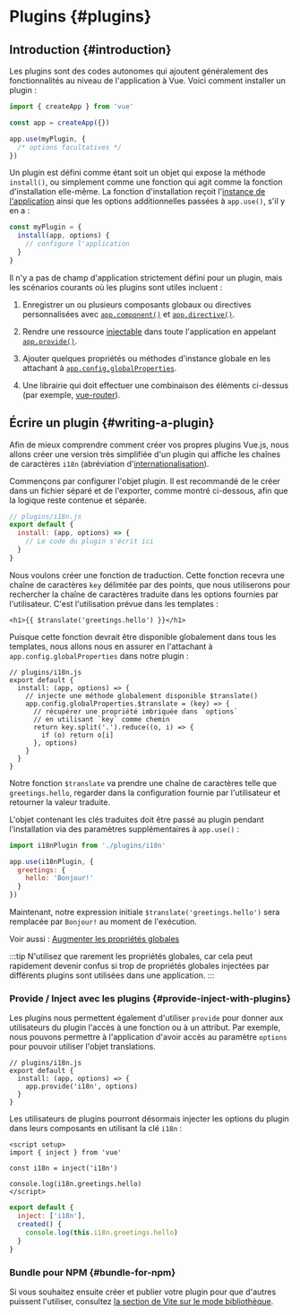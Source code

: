 ﻿# Plugins {#plugins}

## Introduction {#introduction}

Les plugins sont des codes autonomes qui ajoutent généralement des fonctionnalités au niveau de l'application à Vue. Voici comment installer un plugin :

```js
import { createApp } from 'vue'

const app = createApp({})

app.use(myPlugin, {
  /* options facultatives */
})
```

Un plugin est défini comme étant soit un objet qui expose la méthode `install()`, ou simplement comme une fonction qui agit comme la fonction d'installation elle-même. La fonction d'installation reçoit l'[instance de l'application](/api/application) ainsi que les options additionnelles passées à `app.use()`, s'il y en a :

```js
const myPlugin = {
  install(app, options) {
    // configure l'application
  }
}
```

Il n'y a pas de champ d'application strictement défini pour un plugin, mais les scénarios courants où les plugins sont utiles incluent :

1. Enregistrer un ou plusieurs composants globaux ou directives personnalisées avec [`app.component()`](/api/application#app-component) et [`app.directive()`](/api/application#app-directive).

2. Rendre une ressource [injectable](/guide/components/provide-inject) dans toute l'application en appelant [`app.provide()`](/api/application#app-provide).

3. Ajouter quelques propriétés ou méthodes d'instance globale en les attachant à [`app.config.globalProperties`](/api/application#app-config-globalproperties).

4. Une librairie qui doit effectuer une combinaison des éléments ci-dessus (par exemple, [vue-router](https://github.com/vuejs/vue-router-next)).

## Écrire un plugin {#writing-a-plugin}

Afin de mieux comprendre comment créer vos propres plugins Vue.js, nous allons créer une version très simplifiée d'un plugin qui affiche les chaînes de caractères `i18n` (abréviation d'[internationalisation](https://en.wikipedia.org/wiki/Internationalization_and_localization)).

Commençons par configurer l'objet plugin. Il est recommandé de le créer dans un fichier séparé et de l'exporter, comme montré ci-dessous, afin que la logique reste contenue et séparée.

```js
// plugins/i18n.js
export default {
  install: (app, options) => {
    // Le code du plugin s'écrit ici
  }
}
```

Nous voulons créer une fonction de traduction. Cette fonction recevra une chaîne de caractères `key` délimitée par des points, que nous utiliserons pour rechercher la chaîne de caractères traduite dans les options fournies par l'utilisateur. C'est l'utilisation prévue dans les templates :

```vue-html
<h1>{{ $translate('greetings.hello') }}</h1>
```

Puisque cette fonction devrait être disponible globalement dans tous les templates, nous allons nous en assurer en l'attachant à `app.config.globalProperties` dans notre plugin :

```js{4-11}
// plugins/i18n.js
export default {
  install: (app, options) => {
    // injecte une méthode globalement disponible $translate()
    app.config.globalProperties.$translate = (key) => {
      // récupérer une propriété imbriquée dans `options`
      // en utilisant `key` comme chemin
      return key.split('.').reduce((o, i) => {
        if (o) return o[i]
      }, options)
    }
  }
}
```

Notre fonction `$translate` va prendre une chaîne de caractères telle que `greetings.hello`, regarder dans la configuration fournie par l'utilisateur et retourner la valeur traduite.

L'objet contenant les clés traduites doit être passé au plugin pendant l'installation via des paramètres supplémentaires à `app.use()` :

```js
import i18nPlugin from './plugins/i18n'

app.use(i18nPlugin, {
  greetings: {
    hello: 'Bonjour!'
  }
})
```

Maintenant, notre expression initiale `$translate('greetings.hello')` sera remplacée par `Bonjour!` au moment de l'exécution.

Voir aussi : [Augmenter les propriétés globales](/guide/typescript/options-api#augmenting-global-properties) <sup class="vt-badge ts" />

:::tip
N'utilisez que rarement les propriétés globales, car cela peut rapidement devenir confus si trop de propriétés globales injectées par différents plugins sont utilisées dans une application.
:::

### Provide / Inject avec les plugins {#provide-inject-with-plugins}

Les plugins nous permettent également d'utiliser `provide` pour donner aux utilisateurs du plugin l'accès à une fonction ou à un attribut. Par exemple, nous pouvons permettre à l'application d'avoir accès au paramètre `options` pour pouvoir utiliser l'objet translations.

```js{10}
// plugins/i18n.js
export default {
  install: (app, options) => {
    app.provide('i18n', options)
  }
}
```

Les utilisateurs de plugins pourront désormais injecter les options du plugin dans leurs composants en utilisant la clé `i18n` :

<div class="composition-api">

```vue
<script setup>
import { inject } from 'vue'

const i18n = inject('i18n')

console.log(i18n.greetings.hello)
</script>
```

</div>
<div class="options-api">

```js
export default {
  inject: ['i18n'],
  created() {
    console.log(this.i18n.greetings.hello)
  }
}
```

</div>

### Bundle pour NPM {#bundle-for-npm}

Si vous souhaitez ensuite créer et publier votre plugin pour que d'autres puissent l'utiliser, consultez [la section de Vite sur le mode bibliothèque](https://vitejs.dev/guide/build.html#library-mode).
